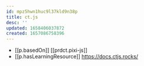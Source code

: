 ```yaml
---
id: mpz5hwn1huc9l37kld9n38p
title: ct.js
desc: ''
updated: 1658406037872
created: 1657086758396
---
```


- [[p.basedOn]] [[prdct.pixi-js]]
- [[p.hasLearningResource]] https://docs.ctjs.rocks/